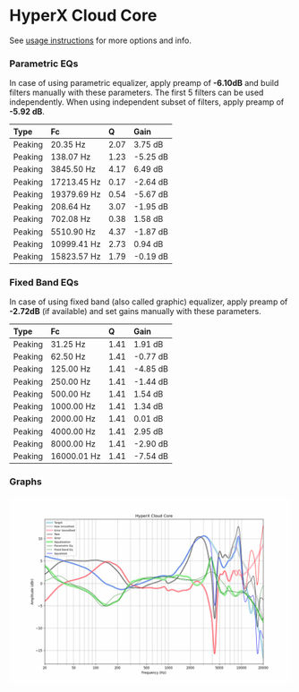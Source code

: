 # HyperX Cloud Core
See [usage instructions](https://github.com/jaakkopasanen/AutoEq#usage) for more options and info.

### Parametric EQs
In case of using parametric equalizer, apply preamp of **-6.10dB** and build filters manually
with these parameters. The first 5 filters can be used independently.
When using independent subset of filters, apply preamp of **-5.92 dB**.

| Type    | Fc          |    Q | Gain     |
|:--------|:------------|:-----|:---------|
| Peaking | 20.35 Hz    | 2.07 | 3.75 dB  |
| Peaking | 138.07 Hz   | 1.23 | -5.25 dB |
| Peaking | 3845.50 Hz  | 4.17 | 6.49 dB  |
| Peaking | 17213.45 Hz | 0.17 | -2.64 dB |
| Peaking | 19379.69 Hz | 0.54 | -5.67 dB |
| Peaking | 208.64 Hz   | 3.07 | -1.95 dB |
| Peaking | 702.08 Hz   | 0.38 | 1.58 dB  |
| Peaking | 5510.90 Hz  | 4.37 | -1.87 dB |
| Peaking | 10999.41 Hz | 2.73 | 0.94 dB  |
| Peaking | 15823.57 Hz | 1.79 | -0.19 dB |

### Fixed Band EQs
In case of using fixed band (also called graphic) equalizer, apply preamp of **-2.72dB**
(if available) and set gains manually with these parameters.

| Type    | Fc          |    Q | Gain     |
|:--------|:------------|:-----|:---------|
| Peaking | 31.25 Hz    | 1.41 | 1.91 dB  |
| Peaking | 62.50 Hz    | 1.41 | -0.77 dB |
| Peaking | 125.00 Hz   | 1.41 | -4.85 dB |
| Peaking | 250.00 Hz   | 1.41 | -1.44 dB |
| Peaking | 500.00 Hz   | 1.41 | 1.54 dB  |
| Peaking | 1000.00 Hz  | 1.41 | 1.34 dB  |
| Peaking | 2000.00 Hz  | 1.41 | 0.01 dB  |
| Peaking | 4000.00 Hz  | 1.41 | 2.95 dB  |
| Peaking | 8000.00 Hz  | 1.41 | -2.90 dB |
| Peaking | 16000.01 Hz | 1.41 | -7.54 dB |

### Graphs
![](./HyperX%20Cloud%20Core.png)